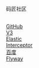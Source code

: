 ##
码匠社区
##
[GitHub](https://github.com/Rum001/community)<br>
[V3](https://v3.bootcss.com)<br>
[Elastic](https://elasticsearch.cn)<br>
[Interceptor](https://blog.csdn.net)<br>
[百度](http://baidu.com)<br>
[Flyway](https://flywaydb.org/)<br>

